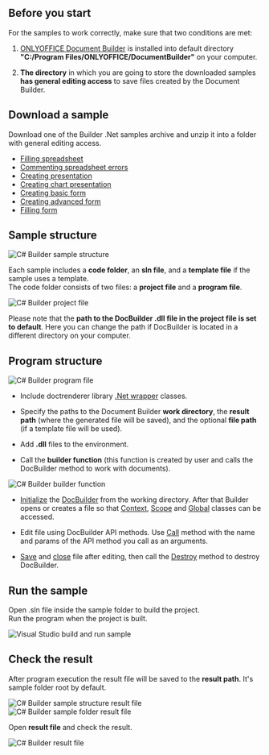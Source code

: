 ## Before you start

For the samples to work correctly, make sure that two conditions are met:

1. [ONLYOFFICE Document Builder](https://www.onlyoffice.com/download-builder.aspx?utm_source=api) is installed into default directory **"C:/Program Files/ONLYOFFICE/DocumentBuilder"** on your computer.

2. **The directory** in which you are going to store the downloaded samples **has general editing access** to save files created by the Document Builder.

## Download a sample

Download one of the Builder .Net samples archive and unzip it into a folder with general editing access.

* [Filling spreadsheet](https://api.teamlab.info:443/app_data/docbuilder/csharp-samples/FillingSpreadsheet.zip)
* [Commenting spreadsheet errors](https://api.teamlab.info:443/app_data/docbuilder/csharp-samples/CommentingErrors.zip)
* [Creating presentation](https://api.teamlab.info:443/app_data/docbuilder/csharp-samples/CreatingPresentation.zip)
* [Creating chart presentation](https://api.teamlab.info:443/app_data/docbuilder/csharp-samples/CreatingChartPresentation.zip)
* [Creating basic form](https://api.teamlab.info:443/app_data/docbuilder/csharp-samples/CreatingBasicForm.zip)
* [Creating advanced form](https://api.teamlab.info:443/app_data/docbuilder/csharp-samples/CreatingAdvancedForm.zip)
* [Filling form](https://api.teamlab.info:443/app_data/docbuilder/csharp-samples/FillingForm.zip)

## Sample structure

![C# Builder sample structure](/assets/images/docbuilder/csharp/sample_structure.png)

Each sample includes a **code folder**, an **sln file**, and a **template file** if the sample uses a template.\
The code folder consists of two files: a **project file** and a **program file**.

![C# Builder project file](/assets/images/docbuilder/csharp/project_file.png)

Please note that the **path to the DocBuilder .dll file in the project file is set to default**. Here you can change the path if DocBuilder is located in a different directory on your computer.

## Program structure

![C# Builder program file](/assets/images/docbuilder/csharp/program_file.png)

* Include doctrenderer library [.Net wrapper](/docbuilder/integrationapi/net) classes.

* Specify the paths to the Document Builder **work directory**, the **result path** (where the generated file will be saved), and the optional **file path** (if a template file will be used).

* Add **.dll** files to the environment.

* Call the **builder function** (this function is created by user and calls the DocBuilder method to work with documents).

![C# Builder builder function](/assets/images/docbuilder/csharp/builder_function.png)

* [Initialize](/docbuilder/integrationapi/net/cdocbuilder/initialize) the [DocBuilder](/docbuilder/integrationapi/net/cdocbuilder) from the working directory. After that Builder opens or creates a file so that [Context](/docbuilder/integrationapi/net/cdocbuildercontext), [Scope](/docbuilder/integrationapi/net/cdocbuildercontext/createscope) and [Global](/docbuilder/integrationapi/net/cdocbuildercontext/getglobal) classes can be accessed.

* Edit file using DocBuilder API methods. Use [Call](/docbuilder/integrationapi/net/cdocbuildervalue/call) method with the name and params of the API method you call as an arguments.

* [Save](/docbuilder/integrationapi/net/cdocbuilder/savefile) and [close](/docbuilder/integrationapi/net/cdocbuilder/closefile) file after editing, then call the [Destroy](/docbuilder/integrationapi/net/cdocbuilder/destroy) method to destroy DocBuilder.

## Run the sample

Open .sln file inside the sample folder to build the project.\
Run the program when the project is built.

![Visual Studio build and run sample](/assets/images/docbuilder/csharp/build_and_run.png)

## Check the result

After program execution the result file will be saved to the **result path**. It's sample folder root by default.

![C# Builder sample structure result file](/assets/images/docbuilder/csharp/sample_structure_after.png) ![C# Builder sample folder result file](/assets/images/docbuilder/csharp/folder_root_after.png)

Open **result file** and check the result.

![C# Builder result file](/assets/images/docbuilder/csharp/result_file.png)
